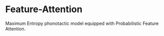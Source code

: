 # Feature-Attention
Maximum Entropy phonotactic model equipped with Probabilistic Feature Attention. 
